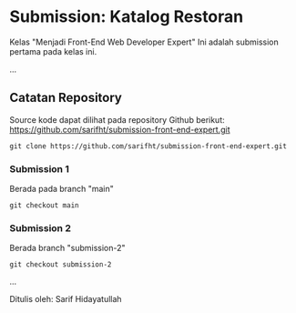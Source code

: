 # Submission: Katalog Restoran

Kelas "Menjadi Front-End Web Developer Expert"
Ini adalah submission pertama pada kelas ini.

...

## Catatan Repository

Source kode dapat dilihat pada repository Github berikut:
https://github.com/sarifht/submission-front-end-expert.git

```
git clone https://github.com/sarifht/submission-front-end-expert.git
```

### Submission 1

Berada pada branch "main"

```
git checkout main
```

### Submission 2

Berada branch "submission-2"

```
git checkout submission-2
```

...

Ditulis oleh: Sarif Hidayatullah
